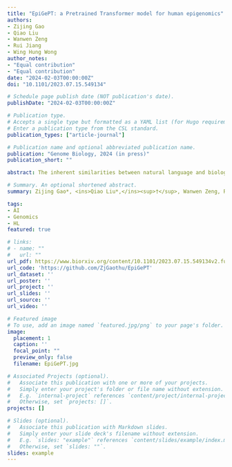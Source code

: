 ```yaml
---
title: "EpiGePT: a Pretrained Transformer model for human epigenomics"
authors:
- Zijing Gao
- Qiao Liu
- Wanwen Zeng
- Rui Jiang
- Wing Hung Wong
author_notes:
- "Equal contribution"
- "Equal contribution"
date: "2024-02-03T00:00:00Z"
doi: "10.1101/2023.07.15.549134"

# Schedule page publish date (NOT publication's date).
publishDate: "2024-02-03T00:00:00Z"

# Publication type.
# Accepts a single type but formatted as a YAML list (for Hugo requirements).
# Enter a publication type from the CSL standard.
publication_types: ["article-journal"]

# Publication name and optional abbreviated publication name.
publication: "Genome Biology, 2024 (in press)"
publication_short: ""

abstract: The inherent similarities between natural language and biological sequences have given rise to great interest in adapting the transformer-based large language models (LLMs) underlying recent breakthroughs in natural language processing (references), for applications in genomics. However, current LLMs for genomics suffer from several limitations such as the inability to include chromatin interactions in the training data, and the inability to make prediction in new cellular contexts not represented in the training data. To mitigate these problems, we propose EpiGePT, a transformer-based pretrained language model for predicting context-specific epigenomic signals and chromatin contacts. By taking the context-specific activities of transcription factors (TFs) and 3D genome interactions into consideration, EpiGePT offers wider applicability and deeper biological insights than models trained on DNA sequence only. In a series of experiments, EpiGePT demonstrates superior performance in a diverse set of epigenomic signals prediction tasks when compared to existing methods. In particular, our model enables cross-cell-type prediction of long-range interactions and offers insight on the functional impact of genetic variants under different cellular contexts. These new capabilities will enhance the usefulness of LLM in the study of gene regulatory mechanisms. We provide free online prediction service of EpiGePT through http://health.tsinghua.edu.cn/epigept/.

# Summary. An optional shortened abstract.
summary: Zijing Gao*, <ins>Qiao Liu*,</ins><sup>†</sup>, Wanwen Zeng, Rui Jiang<sup>†</sup>, Wing Hung Wong<sup>†</sup>. Genome Biology, 2024 (in press).

tags:
- AI
- Genomics
- HL
featured: true

# links:
# - name: ""
#   url: ""
url_pdf: https://www.biorxiv.org/content/10.1101/2023.07.15.549134v2.full.pdf
url_code: 'https://github.com/ZjGaothu/EpiGePT'
url_dataset: ''
url_poster: ''
url_project: ''
url_slides: ''
url_source: ''
url_video: ''

# Featured image
# To use, add an image named `featured.jpg/png` to your page's folder. 
image:
  placement: 1
  caption: ''
  focal_point: ""
  preview_only: false
  filename: EpiGePT.jpg

# Associated Projects (optional).
#   Associate this publication with one or more of your projects.
#   Simply enter your project's folder or file name without extension.
#   E.g. `internal-project` references `content/project/internal-project/index.md`.
#   Otherwise, set `projects: []`.
projects: []

# Slides (optional).
#   Associate this publication with Markdown slides.
#   Simply enter your slide deck's filename without extension.
#   E.g. `slides: "example"` references `content/slides/example/index.md`.
#   Otherwise, set `slides: ""`.
slides: example
---
```


<!-- {{% callout note %}}
Click the *Cite* button above to demo the feature to enable visitors to import publication metadata into their reference management software.
{{% /callout %}} -->

<!-- {{% callout note %}}
Create your slides in Markdown - click the *Slides* button to check out the example.
{{% /callout %}} -->

<!-- Add the publication's **full text** or **supplementary notes** here. You can use rich formatting such as including [code, math, and images](https://docs.hugoblox.com/content/writing-markdown-latex/). -->
